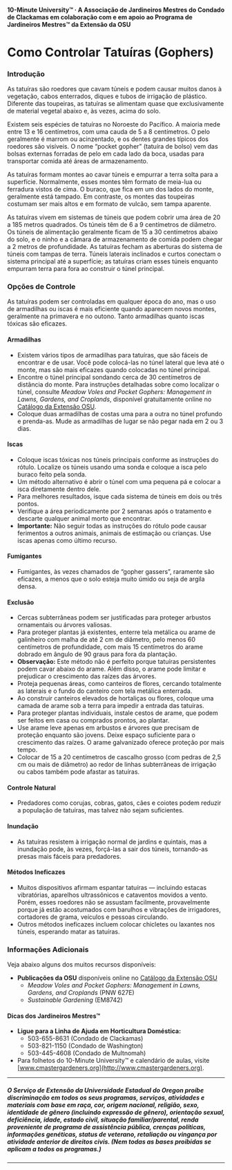 #### 10-Minute University™ · A Associação de Jardineiros Mestres do Condado de Clackamas em colaboração com e em apoio ao Programa de Jardineiros Mestres™ da Extensão da OSU

# Como Controlar Tatuíras (Gophers)

### Introdução

As tatuíras são roedores que cavam túneis e podem causar muitos danos à vegetação, cabos enterrados, diques e tubos de irrigação de plástico. Diferente das toupeiras, as tatuíras se alimentam quase que exclusivamente de material vegetal abaixo e, às vezes, acima do solo.

Existem seis espécies de tatuíras no Noroeste do Pacífico. A maioria mede entre 13 e 16 centímetros, com uma cauda de 5 a 8 centímetros. O pelo geralmente é marrom ou acinzentado, e os dentes grandes típicos dos roedores são visíveis. O nome “pocket gopher” (tatuíra de bolso) vem das bolsas externas forradas de pelo em cada lado da boca, usadas para transportar comida até áreas de armazenamento.

As tatuíras formam montes ao cavar túneis e empurrar a terra solta para a superfície. Normalmente, esses montes têm formato de meia-lua ou ferradura vistos de cima. O buraco, que fica em um dos lados do monte, geralmente está tampado. Em contraste, os montes das toupeiras costumam ser mais altos e em formato de vulcão, sem tampa aparente.

As tatuíras vivem em sistemas de túneis que podem cobrir uma área de 20 a 185 metros quadrados. Os túneis têm de 6 a 9 centímetros de diâmetro. Os túneis de alimentação geralmente ficam de 15 a 30 centímetros abaixo do solo, e o ninho e a câmara de armazenamento de comida podem chegar a 2 metros de profundidade. As tatuíras fecham as aberturas do sistema de túneis com tampas de terra. Túneis laterais inclinados e curtos conectam o sistema principal até a superfície; as tatuíras criam esses túneis enquanto empurram terra para fora ao construir o túnel principal.

### Opções de Controle

As tatuíras podem ser controladas em qualquer época do ano, mas o uso de armadilhas ou iscas é mais eficiente quando aparecem novos montes, geralmente na primavera e no outono. Tanto armadilhas quanto iscas tóxicas são eficazes.

#### Armadilhas

- Existem vários tipos de armadilhas para tatuíras, que são fáceis de encontrar e de usar. Você pode colocá-las no túnel lateral que leva até o monte, mas são mais eficazes quando colocadas no túnel principal.
- Encontre o túnel principal sondando cerca de 30 centímetros de distância do monte. Para instruções detalhadas sobre como localizar o túnel, consulte *Meadow Voles and Pocket Gophers: Management in Lawns, Gardens, and Croplands*, disponível gratuitamente online no [Catálogo da Extensão OSU](http://extension.oregonstate.edu/catalog).
- Coloque duas armadilhas de costas uma para a outra no túnel profundo e prenda-as. Mude as armadilhas de lugar se não pegar nada em 2 ou 3 dias.

#### Iscas

- Coloque iscas tóxicas nos túneis principais conforme as instruções do rótulo. Localize os túneis usando uma sonda e coloque a isca pelo buraco feito pela sonda.
- Um método alternativo é abrir o túnel com uma pequena pá e colocar a isca diretamente dentro dele.
- Para melhores resultados, isque cada sistema de túneis em dois ou três pontos.
- Verifique a área periodicamente por 2 semanas após o tratamento e descarte qualquer animal morto que encontrar.
- **Importante:** Não seguir todas as instruções do rótulo pode causar ferimentos a outros animais, animais de estimação ou crianças. Use iscas apenas como último recurso.

#### Fumigantes

- Fumigantes, às vezes chamados de “gopher gassers”, raramente são eficazes, a menos que o solo esteja muito úmido ou seja de argila densa.

#### Exclusão

- Cercas subterrâneas podem ser justificadas para proteger arbustos ornamentais ou árvores valiosas.
- Para proteger plantas já existentes, enterre tela metálica ou arame de galinheiro com malha de até 2 cm de diâmetro, pelo menos 60 centímetros de profundidade, com mais 15 centímetros do arame dobrado em ângulo de 90 graus para fora da plantação.
- **Observação:** Este método não é perfeito porque tatuíras persistentes podem cavar abaixo do arame. Além disso, o arame pode limitar e prejudicar o crescimento das raízes das árvores.
- Proteja pequenas áreas, como canteiros de flores, cercando totalmente as laterais e o fundo do canteiro com tela metálica enterrada.
- Ao construir canteiros elevados de hortaliças ou flores, coloque uma camada de arame sob a terra para impedir a entrada das tatuíras.
- Para proteger plantas individuais, instale cestos de arame, que podem ser feitos em casa ou comprados prontos, ao plantar.
- Use arame leve apenas em arbustos e árvores que precisam de proteção enquanto são jovens. Deixe espaço suficiente para o crescimento das raízes. O arame galvanizado oferece proteção por mais tempo.
- Colocar de 15 a 20 centímetros de cascalho grosso (com pedras de 2,5 cm ou mais de diâmetro) ao redor de linhas subterrâneas de irrigação ou cabos também pode afastar as tatuíras.

#### Controle Natural

- Predadores como corujas, cobras, gatos, cães e coiotes podem reduzir a população de tatuíras, mas talvez não sejam suficientes.

#### Inundação

- As tatuíras resistem à irrigação normal de jardins e quintais, mas a inundação pode, às vezes, forçá-las a sair dos túneis, tornando-as presas mais fáceis para predadores.

#### Métodos Ineficazes

- Muitos dispositivos afirmam espantar tatuíras — incluindo estacas vibratórias, aparelhos ultrassônicos e cataventos movidos a vento. Porém, esses roedores não se assustam facilmente, provavelmente porque já estão acostumados com barulhos e vibrações de irrigadores, cortadores de grama, veículos e pessoas circulando.
- Outros métodos ineficazes incluem colocar chicletes ou laxantes nos túneis, esperando matar as tatuíras.

### Informações Adicionais

Veja abaixo alguns dos muitos recursos disponíveis:

- **Publicações da OSU** disponíveis online no [Catálogo da Extensão OSU](https://catalog.extension.oregonstate.edu/)
  - *Meadow Voles and Pocket Gophers: Management in Lawns, Gardens, and Croplands* (PNW 627E)
  - *Sustainable Gardening* (EM8742)

#### Dicas dos Jardineiros Mestres™

- **Ligue para a Linha de Ajuda em Horticultura Doméstica:**
  - 503-655-8631 (Condado de Clackamas)
  - 503-821-1150 (Condado de Washington)
  - 503-445-4608 (Condado de Multnomah)
- Para folhetos do 10-Minute University™ e calendário de aulas, visite [www.cmastergardeners.org](http://www.cmastergardeners.org).

---

##### O Serviço de Extensão da Universidade Estadual do Oregon proíbe discriminação em todos os seus programas, serviços, atividades e materiais com base em raça, cor, origem nacional, religião, sexo, identidade de gênero (incluindo expressão de gênero), orientação sexual, deficiência, idade, estado civil, situação familiar/parental, renda proveniente de programa de assistência pública, crenças políticas, informações genéticas, status de veterano, retaliação ou vingança por atividade anterior de direitos civis. (Nem todas as bases proibidas se aplicam a todos os programas.)
---